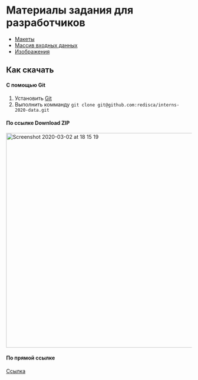 # Материалы задания для разработчиков

* [Макеты](https://www.figma.com/file/CHprrj9oDKGbbvgs0wcGXp/%D0%98%D0%B7-%D0%A2%D0%B2%D0%B5%D1%80%D0%B8-%D0%B2-Digital?node-id=3%3A159)
* [Массив входных данных](./input.js)
* [Изображения](./images)

## Как скачать

#### С помощью Git

1. Установить [Git](https://git-scm.com/)
2. Выполнить комманду `git clone git@github.com:redisca/interns-2020-data.git`

#### По ссылке Download ZIP

<img width="584" alt="Screenshot 2020-03-02 at 18 15 19" src="https://user-images.githubusercontent.com/1270648/75689185-cefee700-5cb1-11ea-8ac6-979c1dd44341.png">

#### По прямой ссылке

[Ссылка](https://github.com/redisca/interns-2020-data/archive/master.zip)


